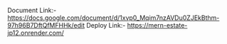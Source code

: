 Document Link:- https://docs.google.com/document/d/1xvp0_Mqim7nzAVDu0ZJEkBthm-97h96B7DftQfMFHHk/edit
Deploy Link:- https://mern-estate-jp12.onrender.com/
